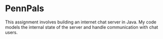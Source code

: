 # PennPals
This assignment involves building an internet chat server in Java. My code models the internal state of the server and handle communication with chat users.
